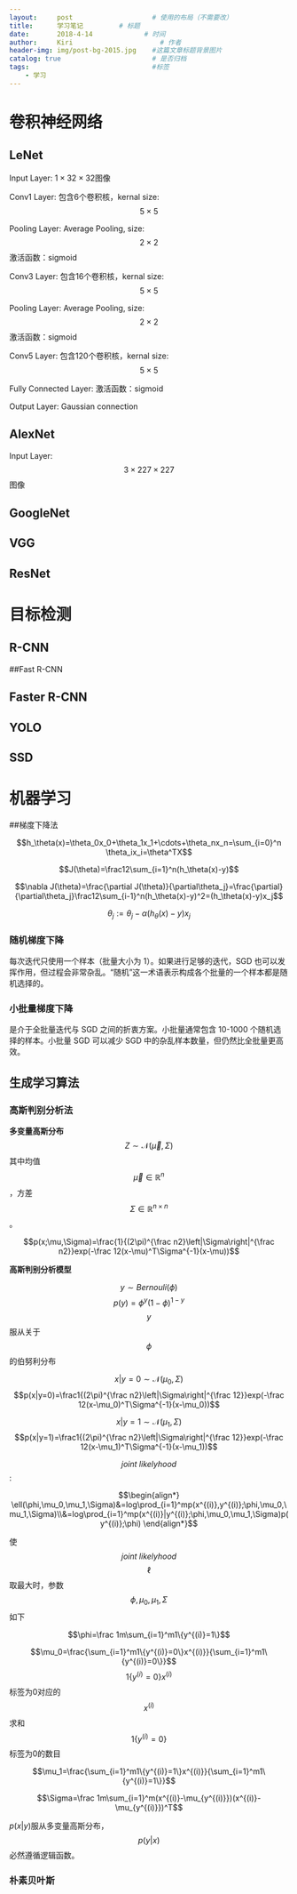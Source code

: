 ```yaml
---
layout:     post                    # 使用的布局（不需要改）
title:      学习笔记         # 标题 
date:       2018-4-14             # 时间
author:     Kiri                      # 作者
header-img: img/post-bg-2015.jpg    #这篇文章标题背景图片
catalog: true                       # 是否归档
tags:                               #标签
    - 学习
---
```


# 卷积神经网络



## LeNet

Input Layer: $1\times32\times32$图像

Conv1 Layer: 包含6个卷积核，kernal size: $$5\times5$$

Pooling Layer: Average Pooling, size: $$2\times2$$	激活函数：sigmoid

Conv3 Layer: 包含16个卷积核，kernal size: $$5\times5$$

Pooling Layer: Average Pooling,  size: $$2\times2$$	激活函数：sigmoid

Conv5 Layer: 包含120个卷积核，kernal size: $$5\times 5$$

Fully Connected Layer: 激活函数：sigmoid

Output Layer: Gaussian connection





## AlexNet

Input Layer: $$3\times 227\times227$$图像



## GoogleNet

## VGG

## ResNet

# 目标检测



## R-CNN


##Fast R-CNN


## Faster R-CNN


## YOLO


## SSD


# 机器学习



##梯度下降法

$$h_\theta(x)=\theta_0x_0+\theta_1x_1+\cdots+\theta_nx_n=\sum_{i=0}^n \theta_ix_i=\theta^TX$$

$$J(\theta)=\frac12\sum_{i=1}^n(h_\theta(x)-y)$$

$$\nabla J(\theta)=\frac{\partial J(\theta)}{\partial\theta_j}=\frac{\partial}{\partial\theta_j}\frac12\sum_{i-1}^n(h_\theta(x)-y)^2=(h_\theta(x)-y)x_j$$

$$\theta_j:=\theta_j-\alpha(h_\theta(x)-y)x_j$$

### 随机梯度下降

每次迭代只使用一个样本（批量大小为 1）。如果进行足够的迭代，SGD 也可以发挥作用，但过程会非常杂乱。“随机”这一术语表示构成各个批量的一个样本都是随机选择的。

### 小批量梯度下降

是介于全批量迭代与 SGD 之间的折衷方案。小批量通常包含 10-1000 个随机选择的样本。小批量 SGD 可以减少 SGD 中的杂乱样本数量，但仍然比全批量更高效。

## 生成学习算法



### 高斯判别分析法

**多变量高斯分布** $$Z\sim \mathcal N(\vec{\mu},\Sigma)$$ 其中均值$$\vec{\mu}\in \mathbb{R}^n$$，方差$$\Sigma \in \mathbb{R}^{n \times n}$$。

$$p(x;\mu,\Sigma)=\frac{1}{(2\pi)^{\frac n2}\left|\Sigma\right|^{\frac n2}}exp(-\frac 12(x-\mu)^T\Sigma^{-1}(x-\mu))$$

**高斯判别分析模型**

$$y \sim Bernouli(\phi)$$	                 $$p(y)=\phi^y(1-\phi)^{1-y}$$              $$y$$服从关于$$\phi$$的伯努利分布

$$x|y=0 \sim \mathcal N(\mu_0,\Sigma)$$            $$p(x|y=0)=\frac1{(2\pi)^{\frac n2}\left|\Sigma\right|^{\frac 12}}exp(-\frac 12(x-\mu_0)^T\Sigma^{-1}(x-\mu_0))$$

$$x|y=1 \sim \mathcal N(\mu_1,\Sigma)$$            $$p(x|y=1)=\frac1{(2\pi)^{\frac n2}\left|\Sigma\right|^{\frac 12}}exp(-\frac 12(x-\mu_1)^T\Sigma^{-1}(x-\mu_1))$$

$$joint \ likelyhood$$:

$$\begin{align*} \ell(\phi,\mu_0,\mu_1,\Sigma)&=log\prod_{i=1}^mp(x^{(i)},y^{(i)};\phi,\mu_0,\mu_1,\Sigma)\\&=log\prod_{i=1}^mp(x^{(i)}|y^{(i)};\phi,\mu_0,\mu_1,\Sigma)p(y^{(i)};\phi) \end{align*}$$

使$$joint\ likelyhood$$ $$\ell$$取最大时，参数$$\phi,\mu_0,\mu_1,\Sigma$$如下

$$\phi=\frac 1m\sum_{i=1}^m1\{y^{(i)}=1\}$$

$$\mu_0=\frac{\sum_{i=1}^m1\{y^{(i)}=0\}x^{(i)}}{\sum_{i=1}^m1\{y^{(i)}=0\}}$$         $$1\{y^{(i)}=0\}x^{(i)}$$标签为0对应的$$x^{(i)}$$求和        $$1\{y^{(i)}=0\}$$标签为0的数目

$$\mu_1=\frac{\sum_{i=1}^m1\{y^{(i)}=1\}x^{(i)}}{\sum_{i=1}^m1\{y^{(i)}=1\}}$$

$$\Sigma=\frac 1m\sum_{i=1}^m(x^{(i)}-\mu_{y^{(i)}})(x^{(i)}-\mu_{y^{(i)}})^T$$

$p(x|y)$服从多变量高斯分布，$$p(y|x)$$必然遵循逻辑函数。

### 朴素贝叶斯











<html>
<head>
<title>MathJax TeX Test Page</title>
<script type="text/x-mathjax-config">
  MathJax.Hub.Config({tex2jax: {inlineMath: [['$','$'], ['\\(','\\)']]}});
</script>
<script type="text/javascript" async src="https://cdn.mathjax.org/mathjax/latest/MathJax.js?config=TeX-AMS_CHTML">
</script>
</head>
<body>







